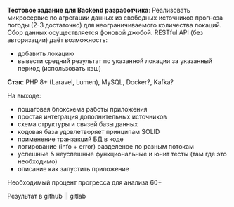 **Тестовое задание для Backend разработчика**:
Реализовать микросервис по агрегации данных из свободных источников прогноза погоды (2-3 достаточно) для неограничиваемого количества локаций. Сбор данных осуществляется фоновой джобой. RESTful API (без авторизации) даёт возможность:
- добавить локацию
- вывести средний результат по указанной локации за указанный период (использовать кэш)

**Стэк**:
PHP 8+ (Laravel, Lumen), MySQL, Docker?, Kafka?

На выходе:
- пошаговая блоксхема работы приложения
- простая интеграция дополнительных источников
- схема структуры и связей базы данных
- кодовая база удовлетворяет принципам SOLID
- применение транзакций БД в коде
- логирование (info + error) разделеное по разным потокам
- успешные & неуспешные функциональные и юнит тесты (там где это необходимо)
- описание как запустить приложение

Необходимый процент прогресса для анализа 60+

Результат в github || gitlab
